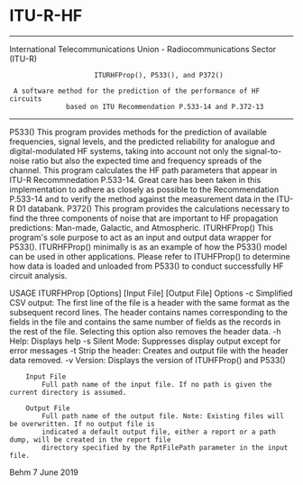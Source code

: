 # ITU-R-HF
*******************************************************************************
  International Telecommunications Union - Radiocommunications Sector (ITU-R)
  
                         ITURHFProp(), P533(), and P372()
						 
     A software method for the prediction of the performance of HF circuits
	              based on ITU Recommendation P.533-14 and P.372-13
						   
*******************************************************************************

P533() 
	This program provides methods for the prediction of available frequencies, signal levels, and the predicted reliability for analogue and digital-modulated HF systems, taking into account not only the signal-to-noise ratio but also the expected time and frequency spreads of the channel. This program calculates the HF path parameters that appear in ITU-R Recommnedation P.533-14. 
	Great care has been taken in this implementation to adhere as closely as possible to the Recommendation P.533-14 and to verify the method against the measurement data in the ITU-R D1 databank. 
P372() 
	This program provides the calculations necessary to find the three components of noise that are important to HF propagation predictions: Man-made, Galactic, and Atmospheric. 
ITURHFProp() 
	This program's sole purpose to act as an input and output data wrapper for P533(). ITURHFProp() minimally is as an example of how the P533() model can be used in other applications. Please refer to ITUHFProp() to determine how data is loaded and unloaded from P533() to conduct successfully HF circuit analysis. 

USAGE
	ITURFHProp [Options] [Input File] [Output File]
		Options
			-c Simplified CSV output: The first line of the file is a header with the same format as
			   the subsequent record lines. The header contains names corresponding to the fields in the file and
			   contains the same number of fields as the records in the rest of the file.
			   Selecting this option also removes the header data.
			-h Help: Displays help
			-s Silent Mode: Suppresses display output except for error messages
			-t Strip the header: Creates and output file with the header data removed.
			-v Version: Displays the version of ITUHFProp() and P533()

		Input File
			Full path name of the input file. If no path is given the current directory is assumed.

		Output File
			Full path name of the output file. Note: Existing files will be overwritten. If no output file is 
			indicated a default output file, either a report or a path dump, will be created in the report file 
			directory specified by the RptFilePath parameter in the input file.

Behm 
7 June 2019
